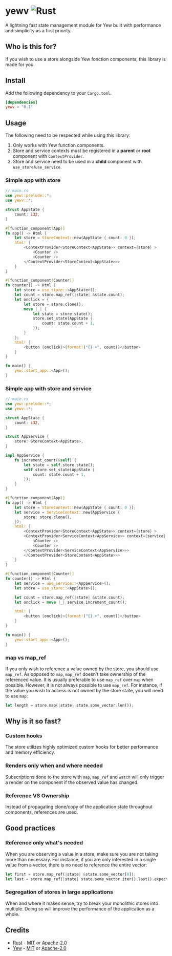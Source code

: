# yewv ![Rust](https://github.com/yewv/yewv/workflows/Rust/badge.svg)
A lightning fast state management module for Yew built with performance and simplicity as a first priority.

## Who is this for?
If you wish to use a store alongside Yew fonction components, this library is made for you.

## Install
Add the following dependency to your `Cargo.toml`.
```toml
[dependencies]
yewv = "0.1"
```
## Usage
The following need to be respected while using this library:
1. Only works with Yew function components.
2. Store and service contexts must be registered in a **parent** or **root** component with `ContextProvider`.
3. Store and service need to be used in a **child** component with `use_store`/`use_service`.
### Simple app with store
```rust
// main.rs
use yew::prelude::*;
use yewv::*;

struct AppState {
    count: i32,
}

#[function_component(App)]
fn app() -> Html {
    let store = StoreContext::new(AppState { count: 0 });
    html! {
        <ContextProvider<StoreContext<AppState>> context={store} >
            <Counter />
            <Counter />
        </ContextProvider<StoreContext<AppState>>>
    }
}

#[function_component(Counter)]
fn counter() -> Html {
    let store = use_store::<AppState>();
    let count = store.map_ref(|state| &state.count);
    let onclick = {
        let store = store.clone();
        move |_| {
            let state = store.state();
            store.set_state(AppState {
                count: state.count + 1,
            });
        }
    };
    html! {
        <button {onclick}>{format!("{} +", count)}</button>
    }
}

fn main() {
    yew::start_app::<App>();
}
```

### Simple app with store and service
```rust
// main.rs
use yew::prelude::*;
use yewv::*;

struct AppState {
    count: i32,
}

struct AppService {
    store: StoreContext<AppState>,
}

impl AppService {
    fn increment_count(&self) {
        let state = self.store.state();
        self.store.set_state(AppState {
            count: state.count + 1,
        });
    }
}

#[function_component(App)]
fn app() -> Html {
    let store = StoreContext::new(AppState { count: 0 });
    let service = ServiceContext::new(AppService {
        store: store.clone(),
    });
    html! {
        <ContextProvider<StoreContext<AppState>> context={store} >
        <ContextProvider<ServiceContext<AppService>> context={service} >
            <Counter />
            <Counter />
        </ContextProvider<ServiceContext<AppService>>>
        </ContextProvider<StoreContext<AppState>>>
    }
}

#[function_component(Counter)]
fn counter() -> Html {
    let service = use_service::<AppService>();
    let store = use_store::<AppState>();

    let count = store.map_ref(|state| &state.count);
    let onclick = move |_| service.increment_count();

    html! {
        <button {onclick}>{format!("{} +", count)}</button>
    }
}

fn main() {
    yew::start_app::<App>();
}
```

### map vs map_ref
If you only wish to reference a value owned by the store, you should use `map_ref`.
As opposed to `map`, `map_ref` doesn't take ownership of the referenced value.
It is usually preferable to use `map_ref` over `map` when possible.
However, it is not always possible to use `map_ref`. For instance, if the value you wish to access is not owned by the store state, you will need to use `map`:
```rust
let length = store.map(|state| state.some_vector.len());
```

## Why is it so fast?
### Custom hooks
The store utilizes highly optimized custom hooks for better performance and memory efficiency.
### Renders only when and where needed
Subscriptions done to the store with `map`, `map_ref` and `watch` will only trigger a render on the component if the observed value has changed.
### Reference VS Ownership
Instead of propagating clone/copy of the application state throughout components, references are used.

## Good practices
### Reference only what's needed
When you are observing a value in a store, make sure you are not taking more than necessary. For instance, if you are only interested in a single value from a vector, there is no need to reference the entire vector:
```rust
let first = store.map_ref(|state| &state.some_vector[0]);
let last = store.map_ref(|state| state.some_vector.iter().last().expect("to have a value"));
```

### Segregation of stores in large applications
When and where it makes sense, try to break your monolithic stores into multiple. Doing so will improve the performance of the application as a whole.

## Credits
- [Rust](https://github.com/rust-lang/rust) - [MIT](https://github.com/rust-lang/rust/blob/master/LICENSE-MIT) or [Apache-2.0](https://github.com/rust-lang/rust/blob/master/LICENSE-APACHE)
- [Yew](https://github.com/yewstack/yew) - [MIT](https://github.com/yewstack/yew/blob/master/LICENSE-MIT) or [Apache-2.0](https://github.com/yewstack/yew/blob/master/LICENSE-APACHE)
